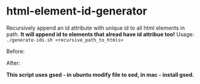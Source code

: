 # html-element-id-generator
Recursively append an id attribute with unique id to all html elements in path.
__It will append id to elements that alread have id attribue too!__
Usage: ```./generate-ids.sh <recursive_path_to_htmls>```

Before: *<div>*
After: *<div id="D12C5766-D195">*

__This script uses gsed - in ubuntu modify file to sed, in mac - install gsed.__
  
